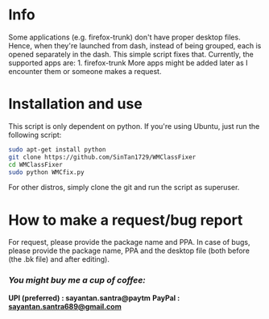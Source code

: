 
# Info

Some applications (e.g. firefox-trunk) don't have proper desktop files. Hence, when they're launched from dash, instead of being grouped, each is opened separately in the dash. This simple script fixes that.
Currently, the supported apps are:
    1. firefox-trunk
More apps might be added later as I encounter them or someone makes a request.

# Installation and use

This script is only dependent on python. If you're using Ubuntu, just run the following script:
```bash
sudo apt-get install python
git clone https://github.com/SinTan1729/WMClassFixer
cd WMClassFixer
sudo python WMCfix.py
```
For other distros, simply clone the git and run the script as superuser.

# How to make a request/bug report

For request, please provide the package name and PPA. In case of bugs, please provide the package name, PPA and the desktop file (both before (the .bk file) and after editing).

### _You might buy me a cup of coffee:_
**UPI (preferred) : sayantan.santra@paytm**
**PayPal : sayantan.santra689@gmail.com** 